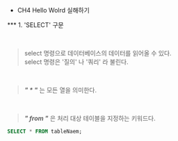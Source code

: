 * CH4 Hello Wolrd 실해하기

*** 1. 'SELECT' 구문 

<br />

> select 명령으로 데이터베이스의 데이터를 읽어올 수 있다.   
	select 명령은 '질의' 나 '쿼리' 라 불린다.
>

<br />

> ***" * "*** 는 모든 열을 의미한다.   
>

<br />

> ***" from  "*** 은 처리 대상 테이블을 지정하는 키워드다.
>


```sql
SELECT * FROM tableNaem;
```





